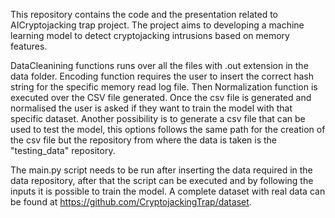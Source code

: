 This repository contains the code and the presentation related to AICryptojacking trap project.
The project aims to developing a machine learning model to detect cryptojacking intrusions based on memory features.

DataCleanining functions runs over all the files with .out extension in the data folder.
Encoding function requires the user to insert the correct hash string for the specific memory read log file.
Then Normalization function is executed over the CSV file generated.
Once the csv file is generated and normalised the user is asked if they want to train the model with that specific dataset.
Another possibility is to generate a csv file that can be used to test the model, this options follows the same path for the creation of the csv file but the repository from where the data is taken is the "testing_data" repository.


The main.py script needs to be run after inserting the data required in the data repository, after that the script can be executed and by following the inputs it is possible to train the model. 
A complete dataset with real data can be found at https://github.com/CryptojackingTrap/dataset.

